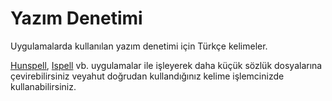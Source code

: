 # Yazım Denetimi

Uygulamalarda kullanılan yazım denetimi için Türkçe kelimeler.

[Hunspell](http://hunspell.github.io/), [Ispell](https://www.gnu.org/software/ispell/) vb. uygulamalar ile işleyerek daha küçük sözlük dosyalarına çevirebilirsiniz 
veyahut doğrudan kullandığınız kelime işlemcinizde kullanabilirsiniz.
